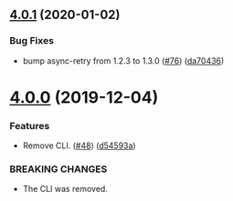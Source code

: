 ## [4.0.1](https://github.com/thenativeweb/knockat/compare/4.0.0...4.0.1) (2020-01-02)


### Bug Fixes

* bump async-retry from 1.2.3 to 1.3.0 ([#76](https://github.com/thenativeweb/knockat/issues/76)) ([da70436](https://github.com/thenativeweb/knockat/commit/da7043645ec45ac9ea42db204875b0ebf67bb8de))

# [4.0.0](https://github.com/thenativeweb/knockat/compare/3.0.0...4.0.0) (2019-12-04)


### Features

* Remove CLI. ([#48](https://github.com/thenativeweb/knockat/issues/48)) ([d54593a](https://github.com/thenativeweb/knockat/commit/d54593a6ce7b1f600532552688fe12ff6d1fa687))


### BREAKING CHANGES

* The CLI was removed.

